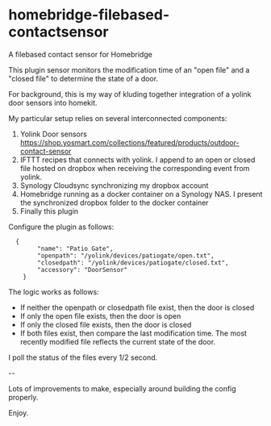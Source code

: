# homebridge-filebased-contactsensor
A filebased contact sensor for Homebridge

This plugin sensor monitors the modification time of an "open file" and a "closed file" to determine the state of a door.

For background, this is my way of kluding together integration of a yolink door sensors into homekit.

My particular setup relies on several interconnected components:

1.  Yolink Door sensors https://shop.yosmart.com/collections/featured/products/outdoor-contact-sensor
2.  IFTTT recipes that connects with yolink.  I append to an open or closed file hosted on dropbox  when receiving the corresponding event from yolink.  
3.  Synology Cloudsync synchronizing my dropbox account
4.  Homebridge running as a docker container on a Synology NAS.  I present the synchronized dropbox folder to the docker container
5.  Finally this plugin


Configure the plugin as follows:


      {
            "name": "Patio Gate",
            "openpath": "/yolink/devices/patiogate/open.txt",
            "closedpath": "/yolink/devices/patiogate/closed.txt",
            "accessory": "DoorSensor"
        }
        
The logic works as follows:

  * If neither the openpath or closedpath file exist, then the door is closed
  * If only the open file exists, then the door is open
  * If only the closed file exists, then the door is closed
  * If both files exist, then compare the last modification time.  The most recently modified file reflects the current state of the door.

I poll the status of the files every 1/2 second.

--

Lots of improvements to make, especially around building the config properly.  

Enjoy. 


